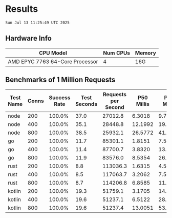 # Results
`Sun Jul 13 11:25:49 UTC 2025`
## Hardware Info
| CPU Model | Num CPUs | Memory |
| --------- | -------- | ------ |
| AMD EPYC 7763 64-Core Processor | 4 | 16G |

## Benchmarks of 1 Million Requests
| Test Name | Conns | Success Rate | Test Seconds | Requests per Second | P50 Millis | P99 Millis | P99.9 Millis | API Memory MB | API CPU Time | API Threads |
| --------- | ----- | ------------ | ------------ | ------------------- | ---------- | ---------- | ------------ | ------------- | ------------ | ----------- |
| node | 200 | 100.0% | 37.0 | 27012.8 | 6.3018 | 9.7649 | 10.6371 | 82.9 | 00:00:37 | 11 |
| node | 400 | 100.0% | 35.1 | 28448.8 | 12.1992 | 19.2436 | 28.5868 | 87.4 | 00:00:35 | 11 |
| node | 800 | 100.0% | 38.5 | 25932.1 | 26.5772 | 41.1427 | 44.1405 | 90.2 | 00:00:39 | 11 |
| go | 200 | 100.0% | 11.7 | 85301.1 | 1.8151 | 7.5033 | 10.1959 | 17.1 | 00:00:27 | 13 |
| go | 400 | 100.0% | 11.4 | 87700.7 | 3.8320 | 13.7269 | 19.0092 | 24.4 | 00:00:27 | 11 |
| go | 800 | 100.0% | 11.9 | 83576.0 | 8.5354 | 26.5484 | 39.3308 | 36.8 | 00:00:28 | 10 |
| rust | 200 | 100.0% | 8.8 | 113036.3 | 1.6315 | 4.5610 | 6.0370 | 9.4 | 00:00:17 | 5 |
| rust | 400 | 100.0% | 8.5 | 117063.7 | 3.2062 | 7.5111 | 9.9846 | 14.1 | 00:00:17 | 5 |
| rust | 800 | 100.0% | 8.7 | 114206.8 | 6.8585 | 11.8273 | 16.9211 | 23.3 | 00:00:17 | 5 |
| kotlin | 200 | 100.0% | 19.3 | 51759.1 | 3.1705 | 14.6552 | 37.8848 | 350.9 | 00:00:59 | 140 |
| kotlin | 400 | 100.0% | 19.6 | 51237.1 | 6.5122 | 28.9790 | 72.0087 | 423.3 | 00:00:59 | 155 |
| kotlin | 800 | 100.0% | 19.6 | 51237.4 | 13.0051 | 53.2973 | 131.0263 | 504.4 | 00:00:59 | 155 |
